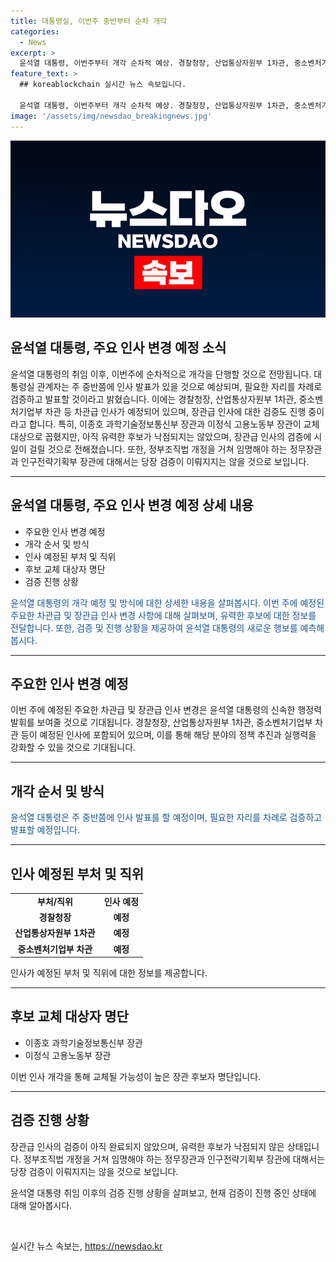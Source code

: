 ```yaml
---
title: 대통령실, 이번주 중반부터 순차 개각
categories:
  - News
excerpt: >
  윤석열 대통령, 이번주부터 개각 순차적 예상. 경찰청장, 산업통상자원부 1차관, 중소벤처기업부 차관 등 차관급 인사 예정. 이종호 과학기술정보통신부 장관과 이정식 고용노동부 장관 교체 대상으로. 장관급 인사의 검증으로 후보 논의 중. 정무장관과 인구전략기획부 장관은 당장 검증 예정 없어. 
feature_text: >
  ## koreablockchain 실시간 뉴스 속보입니다.

  윤석열 대통령, 이번주부터 개각 순차적 예상. 경찰청장, 산업통상자원부 1차관, 중소벤처기업부 차관 등 차관급 인사 예정. 이종호 과학기술정보통신부 장관과 이정식 고용노동부 장관 교체 대상으로. 장관급 인사의 검증으로 후보 논의 중. 정무장관과 인구전략기획부 장관은 당장 검증 예정 없어. 
image: '/assets/img/newsdao_breakingnews.jpg'
---
```


<p><img src="/assets/img/newsdao_breakingnews.jpg" alt="koreablockchain 속보" /></p>

<h2>윤석열 대통령, 주요 인사 변경 예정 소식</h2>

<p data-ke-size="size16">윤석열 대통령의 취임 이후, 이번주에 순차적으로 개각을 단행할 것으로 전망됩니다. 대통령실 관계자는 주 중반쯤에 인사 발표가 있을 것으로 예상되며, 필요한 자리를 차례로 검증하고 발표할 것이라고 밝혔습니다. 이에는 경찰청장, 산업통상자원부 1차관, 중소벤처기업부 차관 등 차관급 인사가 예정되어 있으며, 장관급 인사에 대한 검증도 진행 중이라고 합니다. 특히, 이종호 과학기술정보통신부 장관과 이정식 고용노동부 장관이 교체 대상으로 꼽혔지만, 아직 유력한 후보가 낙점되지는 않았으며, 장관급 인사의 검증에 시일이 걸릴 것으로 전해졌습니다. 또한, 정부조직법 개정을 거쳐 임명해야 하는 정무장관과 인구전략기획부 장관에 대해서는 당장 검증이 이뤄지지는 않을 것으로 보입니다.</p>

<hr>

<h2 data-ke-size="size26">윤석열 대통령, 주요 인사 변경 예정 상세 내용</h2>

<ul>
  <li>주요한 인사 변경 예정</li>
  <li>개각 순서 및 방식</li>
  <li>인사 예정된 부처 및 직위</li>
  <li>후보 교체 대상자 명단</li>
  <li>검증 진행 상황</li>
</ul>

<p data-ke-size="size16"><span style="color: #1a5490;">윤석열 대통령의 개각 예정 및 방식에 대한 상세한 내용을 살펴봅시다. 이번 주에 예정된 주요한 차관급 및 장관급 인사 변경 사항에 대해 살펴보며, 유력한 후보에 대한 정보를 전달합니다. 또한, 검증 및 진행 상황을 제공하여 윤석열 대통령의 새로운 행보를 예측해봅시다.</span></p>

<hr>

<h2 data-ke-size="size26">주요한 인사 변경 예정</h2>

<p data-ke-size="size16">이번 주에 예정된 주요한 차관급 및 장관급 인사 변경은 윤석열 대통령의 신속한 행정력 발휘를 보여줄 것으로 기대됩니다. 경찰청장, 산업통상자원부 1차관, 중소벤처기업부 차관 등이 예정된 인사에 포함되어 있으며, 이를 통해 해당 분야의 정책 추진과 실행력을 강화할 수 있을 것으로 기대됩니다.</p>

<hr>

<h2 data-ke-size="size26">개각 순서 및 방식</h2>

<p data-ke-size="size16"><span style="color: #1a5490;">윤석열 대통령은 주 중반쯤에 인사 발표를 할 예정이며, 필요한 자리를 차례로 검증하고 발표할 예정입니다.</span></p>

<hr>

<h2 data-ke-size="size26">인사 예정된 부처 및 직위</h2>

<table>
  <tr>
    <td style="text-align: center; height: 17px;"><b>부처/직위</b></td>
    <td style="text-align: center; height: 17px;"><b>인사 예정</b></td>
  </tr>
  <tr>
    <td style="text-align: center; height: 17px;"><b>경찰청장</b></td>
    <td style="text-align: center; height: 17px;"><b>예정</b></td>
  </tr>
  <tr>
    <td style="text-align: center; height: 17px;"><b>산업통상자원부 1차관</b></td>
    <td style="text-align: center; height: 17px;"><b>예정</b></td>
  </tr>
  <tr>
    <td style="text-align: center; height: 17px;"><b>중소벤처기업부 차관</b></td>
    <td style="text-align: center; height: 17px;"><b>예정</b></td>
  </tr>
</table>

<p data-ke-size="size16">인사가 예정된 부처 및 직위에 대한 정보를 제공합니다.</p>

<hr>

<h2 data-ke-size="size26">후보 교체 대상자 명단</h2>

<ul>
  <li>이종호 과학기술정보통신부 장관</li>
  <li>이정식 고용노동부 장관</li>
</ul>

<p data-ke-size="size16">이번 인사 개각을 통해 교체될 가능성이 높은 장관 후보자 명단입니다.</p>

<hr>

<h2 data-ke-size="size26">검증 진행 상황</h2>

<p data-ke-size="size16">장관급 인사의 검증이 아직 완료되지 않았으며, 유력한 후보가 낙점되지 않은 상태입니다. 정부조직법 개정을 거쳐 임명해야 하는 정무장관과 인구전략기획부 장관에 대해서는 당장 검증이 이뤄지지는 않을 것으로 보입니다.</p>

<p data-ke-size="size16">윤석열 대통령 취임 이후의 검증 진행 상황을 살펴보고, 현재 검증이 진행 중인 상태에 대해 알아봅시다.</p>

<p data-ke-size="size16">&nbsp;</p>
실시간 뉴스 속보는, <a href="https://newsdao.kr" rel="dofollow">https://newsdao.kr</a>



